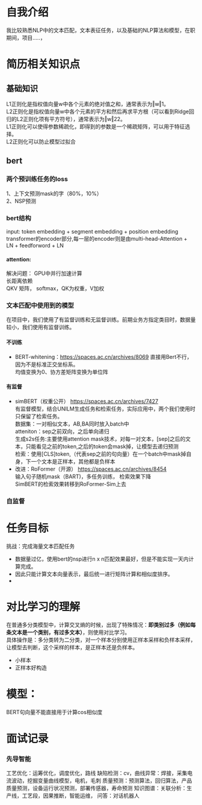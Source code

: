 # 自我介绍
我比较熟悉NLP中的文本匹配，文本表征任务，以及基础的NLP算法和模型，在职期间，项目.....，


# 简历相关知识点

## 基础知识
L1正则化是指权值向量w中各个元素的绝对值之和，通常表示为‖w‖1。   
L2正则化是指权值向量w中各个元素的平方和然后再求平方根（可以看到Ridge回归的L2正则化项有平方符号），通常表示为‖w‖22。   
L1正则化可以使得参数稀疏化，即得到的参数是一个稀疏矩阵，可以用于特征选择。   
L2正则化可以防止模型过拟合

## bert
### 两个预训练任务的loss
1、上下文预测mask的字（80%，10%）  
2、NSP预测

### bert结构
input: token embedding + segment embedding + position embedding
transformer的encoder部分,每一层的encoder则是由multi-head-Attention + LN + feedforword + LN 
#### attention: 
解决问题：
GPU中并行加速计算   
长距离依赖   
QKV 矩阵， softmax，QK为权重，V加权
### 文本匹配中使用到的模型
在项目中，我们使用了有监督训练和无监督训练。前期业务方指定类目时，数据量较小，我们使用有监督训练。
#### 不训练
- BERT-whitening：https://spaces.ac.cn/archives/8069
直接用Bert不行，因为不是标准正交坐标系。  
均值变换为0、协方差矩阵变换为单位阵
#### 有监督
- simBERT（权重公开）
https://spaces.ac.cn/archives/7427   
有监督模型，结合UNILM生成任务和检索任务，实际应用中，两个我们使用时只保留了检索任务。    
数据集：一对相似文本，AB,BA同时放入batch中   
atteniton：sep之前双向，之后单向递归   
生成s2s任务:主要使用attention mask技术，对每一对文本，[sep]之后的文本，只能看见之前的token,之后的token会mask掉，让模型去递归预测   
检索：使用[CLS]token,（代表sep之前的句向量）在一个batch中mask掉自身，下一个文本是正样本，其他都是负样本
- 改进：RoFormer（开源）
https://spaces.ac.cn/archives/8454   
输入句子随机mask（BART)，多任务训练， 检索效果下降   
SimBERT的检索效果转移到RoFormer-Sim上去
### 自监督
# 任务目标
挑战：完成海量文本匹配任务 
- 数据量过亿，使用bert的nsp进行n x n匹配效果最好，但是不能实现一天内计算完成。
- 因此只能计算文本向量表示，最后统一进行矩阵计算和相似度排序。
- 

# 对比学习的理解
在普通多分类模型中，计算交叉熵的时候，出现了特殊情况：**即类别过多（例如每条文本是一个类别，有过多文本）**，则使用对比学习。     
具体操作是：多分类转为二分类，对一个样本分别使用正样本采样和负样本采样，让模型去判断，这个采样的样本，是正样本还是负样本。
- 小样本
- 正样本好构造

# 模型：
BERT句向量不能直接用于计算cos相似度




# 面试记录
### 先导智能
工艺优化：运筹优化，调度优化，路线
缺陷检测：cv，曲线异常：焊接，采集电流波动，挖掘变量曲线模型，电机，毛刺
质量预测：预测算法，回归算法，产品质量预测，设备运行状况预测，部署传感器，寿命预测
知识图谱：关联分析：生产线，工艺段，因果推断，智能运维，
问答：对话机器人







